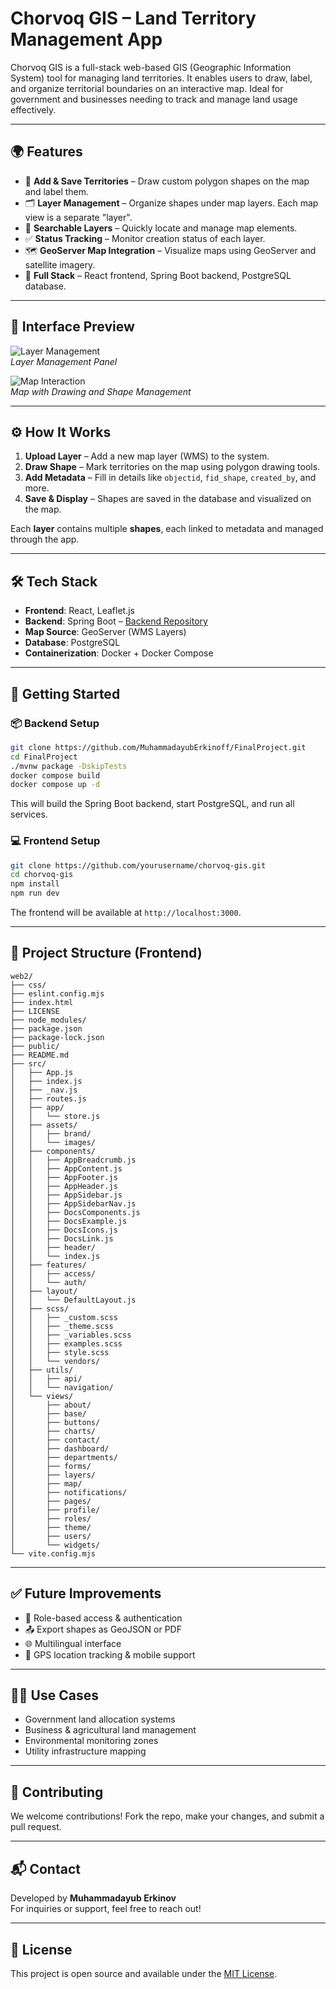 # Chorvoq GIS – Land Territory Management App

Chorvoq GIS is a full-stack web-based GIS (Geographic Information System) tool for managing land territories. It enables users to draw, label, and organize territorial boundaries on an interactive map. Ideal for government and businesses needing to track and manage land usage effectively.

---

## 🌍 Features

- 📍 **Add & Save Territories** – Draw custom polygon shapes on the map and label them.
- 🗂️ **Layer Management** – Organize shapes under map layers. Each map view is a separate "layer".
- 🔎 **Searchable Layers** – Quickly locate and manage map elements.
- ✅ **Status Tracking** – Monitor creation status of each layer.
- 🗺️ **GeoServer Map Integration** – Visualize maps using GeoServer and satellite imagery.
- 🧩 **Full Stack** – React frontend, Spring Boot backend, PostgreSQL database.

---

## 📸 Interface Preview

![Layer Management](./path-to-screenshot1.png)  
*Layer Management Panel*

![Map Interaction](./path-to-screenshot2.png)  
*Map with Drawing and Shape Management*

---

## ⚙️ How It Works

1. **Upload Layer** – Add a new map layer (WMS) to the system.
2. **Draw Shape** – Mark territories on the map using polygon drawing tools.
3. **Add Metadata** – Fill in details like `objectid`, `fid_shape`, `created_by`, and more.
4. **Save & Display** – Shapes are saved in the database and visualized on the map.

Each **layer** contains multiple **shapes**, each linked to metadata and managed through the app.

---

## 🛠️ Tech Stack

- **Frontend**: React, Leaflet.js
- **Backend**: Spring Boot – [Backend Repository](https://github.com/MuhammadayubErkinoff/FinalProject.git)
- **Map Source**: GeoServer (WMS Layers)
- **Database**: PostgreSQL
- **Containerization**: Docker + Docker Compose

---

## 🚀 Getting Started

### 📦 Backend Setup

```bash
git clone https://github.com/MuhammadayubErkinoff/FinalProject.git
cd FinalProject
./mvnw package -DskipTests
docker compose build
docker compose up -d
```

This will build the Spring Boot backend, start PostgreSQL, and run all services.

### 💻 Frontend Setup

```bash
git clone https://github.com/yourusername/chorvoq-gis.git
cd chorvoq-gis
npm install
npm run dev
```

The frontend will be available at `http://localhost:3000`.

---

## 📂 Project Structure (Frontend)

```
web2/
├── css/
├── eslint.config.mjs
├── index.html
├── LICENSE
├── node_modules/
├── package.json
├── package-lock.json
├── public/
├── README.md
├── src/
│   ├── App.js
│   ├── index.js
│   ├── _nav.js
│   ├── routes.js
│   ├── app/
│   │   └── store.js
│   ├── assets/
│   │   ├── brand/
│   │   └── images/
│   ├── components/
│   │   ├── AppBreadcrumb.js
│   │   ├── AppContent.js
│   │   ├── AppFooter.js
│   │   ├── AppHeader.js
│   │   ├── AppSidebar.js
│   │   ├── AppSidebarNav.js
│   │   ├── DocsComponents.js
│   │   ├── DocsExample.js
│   │   ├── DocsIcons.js
│   │   ├── DocsLink.js
│   │   ├── header/
│   │   └── index.js
│   ├── features/
│   │   ├── access/
│   │   └── auth/
│   ├── layout/
│   │   └── DefaultLayout.js
│   ├── scss/
│   │   ├── _custom.scss
│   │   ├── _theme.scss
│   │   ├── _variables.scss
│   │   ├── examples.scss
│   │   ├── style.scss
│   │   └── vendors/
│   ├── utils/
│   │   ├── api/
│   │   └── navigation/
│   └── views/
│       ├── about/
│       ├── base/
│       ├── buttons/
│       ├── charts/
│       ├── contact/
│       ├── dashboard/
│       ├── departments/
│       ├── forms/
│       ├── layers/
│       ├── map/
│       ├── notifications/
│       ├── pages/
│       ├── profile/
│       ├── roles/
│       ├── theme/
│       ├── users/
│       └── widgets/
└── vite.config.mjs
```

---

## ✅ Future Improvements

- 🔐 Role-based access & authentication
- 📤 Export shapes as GeoJSON or PDF
- 🌐 Multilingual interface
- 📲 GPS location tracking & mobile support

---

## 🧑‍💼 Use Cases

- Government land allocation systems
- Business & agricultural land management
- Environmental monitoring zones
- Utility infrastructure mapping

---

## 🤝 Contributing

We welcome contributions! Fork the repo, make your changes, and submit a pull request.

---

## 📬 Contact

Developed by **Muhammadayub Erkinov**  
For inquiries or support, feel free to reach out!

---

## 📄 License

This project is open source and available under the [MIT License](LICENSE).
